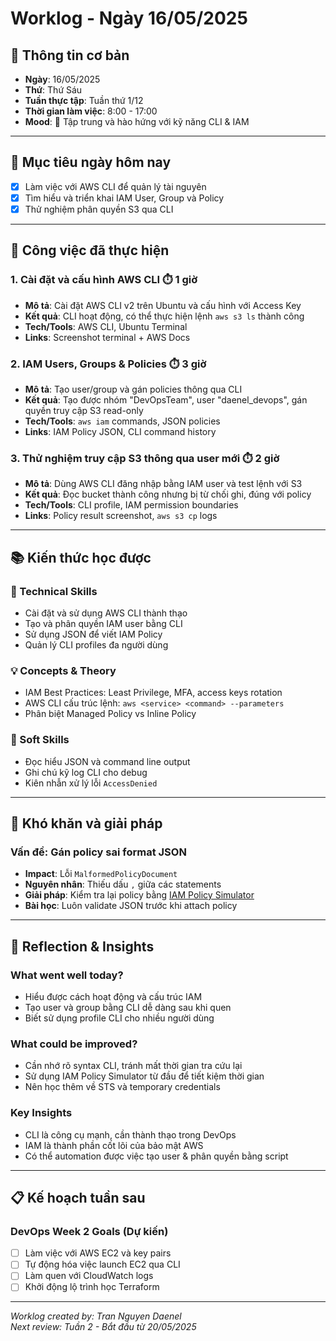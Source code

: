 # Worklog - Ngày 16/05/2025

## 📅 Thông tin cơ bản
- **Ngày**: 16/05/2025
- **Thứ**: Thứ Sáu
- **Tuần thực tập**: Tuần thứ 1/12
- **Thời gian làm việc**: 8:00 - 17:00
- **Mood**: 🔧 Tập trung và hào hứng với kỹ năng CLI & IAM

---

## 🎯 Mục tiêu ngày hôm nay
- [x] Làm việc với AWS CLI để quản lý tài nguyên
- [x] Tìm hiểu và triển khai IAM User, Group và Policy
- [x] Thử nghiệm phân quyền S3 qua CLI

---

## 💼 Công việc đã thực hiện

### 1. Cài đặt và cấu hình AWS CLI ⏱️ 1 giờ
- **Mô tả**: Cài đặt AWS CLI v2 trên Ubuntu và cấu hình với Access Key
- **Kết quả**: CLI hoạt động, có thể thực hiện lệnh `aws s3 ls` thành công
- **Tech/Tools**: AWS CLI, Ubuntu Terminal
- **Links**: Screenshot terminal + AWS Docs

### 2. IAM Users, Groups & Policies ⏱️ 3 giờ
- **Mô tả**: Tạo user/group và gán policies thông qua CLI
- **Kết quả**: Tạo được nhóm "DevOpsTeam", user "daenel_devops", gán quyền truy cập S3 read-only
- **Tech/Tools**: `aws iam` commands, JSON policies
- **Links**: IAM Policy JSON, CLI command history

### 3. Thử nghiệm truy cập S3 thông qua user mới ⏱️ 2 giờ
- **Mô tả**: Dùng AWS CLI đăng nhập bằng IAM user và test lệnh với S3
- **Kết quả**: Đọc bucket thành công nhưng bị từ chối ghi, đúng với policy
- **Tech/Tools**: CLI profile, IAM permission boundaries
- **Links**: Policy result screenshot, `aws s3 cp` logs

---

## 📚 Kiến thức học được

### 🔧 Technical Skills
- Cài đặt và sử dụng AWS CLI thành thạo
- Tạo và phân quyền IAM user bằng CLI
- Sử dụng JSON để viết IAM Policy
- Quản lý CLI profiles đa người dùng

### 💡 Concepts & Theory
- IAM Best Practices: Least Privilege, MFA, access keys rotation
- AWS CLI cấu trúc lệnh: `aws <service> <command> --parameters`
- Phân biệt Managed Policy vs Inline Policy

### 🤝 Soft Skills
- Đọc hiểu JSON và command line output
- Ghi chú kỹ log CLI cho debug
- Kiên nhẫn xử lý lỗi `AccessDenied`

---

## 🚧 Khó khăn và giải pháp

### Vấn đề: Gán policy sai format JSON
- **Impact**: Lỗi `MalformedPolicyDocument`
- **Nguyên nhân**: Thiếu dấu `,` giữa các statements
- **Giải pháp**: Kiểm tra lại policy bằng [IAM Policy Simulator](https://policysim.aws.amazon.com/)
- **Bài học**: Luôn validate JSON trước khi attach policy

---

## 💭 Reflection & Insights

### What went well today?
- Hiểu được cách hoạt động và cấu trúc IAM
- Tạo user và group bằng CLI dễ dàng sau khi quen
- Biết sử dụng profile CLI cho nhiều người dùng

### What could be improved?
- Cần nhớ rõ syntax CLI, tránh mất thời gian tra cứu lại
- Sử dụng IAM Policy Simulator từ đầu để tiết kiệm thời gian
- Nên học thêm về STS và temporary credentials

### Key Insights
- CLI là công cụ mạnh, cần thành thạo trong DevOps
- IAM là thành phần cốt lõi của bảo mật AWS
- Có thể automation được việc tạo user & phân quyền bằng script

---

## 📋 Kế hoạch tuần sau

### DevOps Week 2 Goals (Dự kiến)
- [ ] Làm việc với AWS EC2 và key pairs
- [ ] Tự động hóa việc launch EC2 qua CLI
- [ ] Làm quen với CloudWatch logs
- [ ] Khởi động lộ trình học Terraform

---

*Worklog created by: Tran Nguyen Daenel*  
*Next review: Tuần 2 - Bắt đầu từ 20/05/2025*
